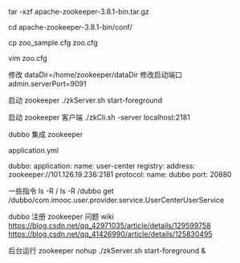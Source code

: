 tar -xzf apache-zookeeper-3.8.1-bin.tar.gz

cd apache-zookeeper-3.8.1-bin/conf/

cp zoo_sample.cfg zoo.cfg

vim zoo.cfg

修改 dataDir=/home/zookeeper/dataDir
修改启动端口 admin.serverPort=9091

启动 zookeeper
./zkServer.sh start-foreground

启动 zookeeper 客户端
./zkCli.sh -server localhost:2181

dubbo 集成 zookeeper

application.yml

dubbo:
application:
name: user-center
registry:
address: zookeeper://101.126.19.236:2181
protocol:
name: dubbo
port: 20880

一些指令
ls -R /
ls -R /dubbo
get /dubbo/com.imooc.user.provider.service.UserCenterUserService

dubbo 注册 zookeeper 问题 wiki
https://blog.csdn.net/qq_42971035/article/details/129599758
https://blog.csdn.net/qq_41426990/article/details/125830495

后台运行 zookeeper
nohup ./zkServer.sh start-foreground &

